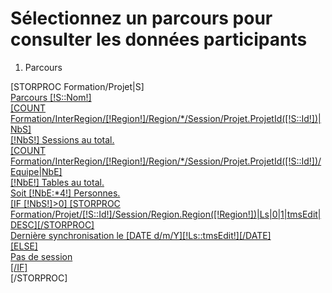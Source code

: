 <!-- Page Heading -->
<div class="row">
    <div class="col-lg-12">
        <h1 class="page-header">
            Sélectionnez un parcours pour consulter les données participants</small>
        </h1>
        <ol class="breadcrumb">
            <li class="active">
                <i class="fa fa-dashboard"></i> Parcours
            </li>
        </ol>
    </div>
</div>

<div class="row">
    [STORPROC Formation/Projet|S]
    <div class="col-lg-3 col-md-6">
        <a href="/Projets/[!S::Id!]">
            <div class="panel panel-success">
                <div class="panel-heading">
                    <div class="row">
                        <div class="col-xs-3">
                              <i class="fa fa-play fa-5x"></i>
                        </div>
                        <div class="col-xs-9 text-right">
                            <div class="huge">Parcours [!S::Nom!]</div>
                            [COUNT Formation/InterRegion/[!Region!]/Region/*/Session/Projet.ProjetId([!S::Id!])|NbS]
                            <div>[!NbS!] Sessions au total.</div>
                            [COUNT Formation/InterRegion/[!Region!]/Region/*/Session/Projet.ProjetId([!S::Id!])/Equipe|NbE]
                            <div>[!NbE!] Tables au total.</div>
                            <div>Soit [!NbE:*4!] Personnes.</div>
                        </div>
                    </div>
                </div>
                <div class="panel-footer">
                    [IF [!NbS!]>0]
                    [STORPROC Formation/Projet/[!S::Id!]/Session/Region.Region([!Region!])|Ls|0|1|tmsEdit|DESC][/STORPROC]
                    <div>Dernière synchronisation le [DATE d/m/Y][!Ls::tmsEdit!][/DATE]</div>
                    [ELSE]
                    <div>Pas de session</div>
                    [/IF]
                    <div class="clearfix"></div>
                </div>
            </div>
        </a>
    </div>
    [/STORPROC]
</div>